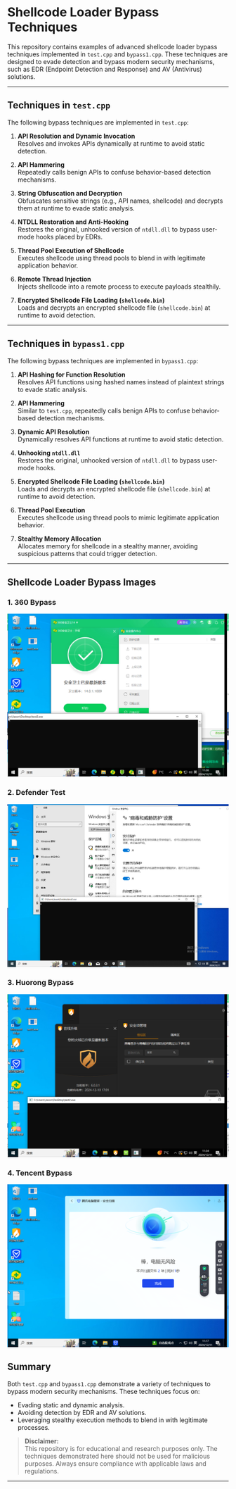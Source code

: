 # Shellcode Loader Bypass Techniques

This repository contains examples of advanced shellcode loader bypass techniques implemented in `test.cpp` and `bypass1.cpp`. These techniques are designed to evade detection and bypass modern security mechanisms, such as EDR (Endpoint Detection and Response) and AV (Antivirus) solutions.

---

## Techniques in `test.cpp`

The following bypass techniques are implemented in `test.cpp`:

1. **API Resolution and Dynamic Invocation**  
   Resolves and invokes APIs dynamically at runtime to avoid static detection.

2. **API Hammering**  
   Repeatedly calls benign APIs to confuse behavior-based detection mechanisms.

3. **String Obfuscation and Decryption**  
   Obfuscates sensitive strings (e.g., API names, shellcode) and decrypts them at runtime to evade static analysis.

4. **NTDLL Restoration and Anti-Hooking**  
   Restores the original, unhooked version of `ntdll.dll` to bypass user-mode hooks placed by EDRs.

5. **Thread Pool Execution of Shellcode**  
   Executes shellcode using thread pools to blend in with legitimate application behavior.

6. **Remote Thread Injection**  
   Injects shellcode into a remote process to execute payloads stealthily.

7. **Encrypted Shellcode File Loading (`shellcode.bin`)**  
   Loads and decrypts an encrypted shellcode file (`shellcode.bin`) at runtime to avoid detection.

---

## Techniques in `bypass1.cpp`

The following bypass techniques are implemented in `bypass1.cpp`:

1. **API Hashing for Function Resolution**  
   Resolves API functions using hashed names instead of plaintext strings to evade static analysis.

2. **API Hammering**  
   Similar to `test.cpp`, repeatedly calls benign APIs to confuse behavior-based detection mechanisms.

3. **Dynamic API Resolution**  
   Dynamically resolves API functions at runtime to avoid static detection.

4. **Unhooking `ntdll.dll`**  
   Restores the original, unhooked version of `ntdll.dll` to bypass user-mode hooks.

5. **Encrypted Shellcode File Loading (`shellcode.bin`)**  
   Loads and decrypts an encrypted shellcode file (`shellcode.bin`) at runtime to avoid detection.

6. **Thread Pool Execution**  
   Executes shellcode using thread pools to mimic legitimate application behavior.

7. **Stealthy Memory Allocation**  
   Allocates memory for shellcode in a stealthy manner, avoiding suspicious patterns that could trigger detection.

---
## Shellcode Loader Bypass Images  

### 1. 360 Bypass  
![360 Bypass](https://github.com/Answerr/shellcode_loader_bypass/blob/main/images/360_bypass1.png)  

### 2. Defender Test  
![Defender Test](https://github.com/Answerr/shellcode_loader_bypass/blob/main/images/Defender_test.png)  

### 3. Huorong Bypass  
![Huorong Bypass](https://github.com/Answerr/shellcode_loader_bypass/blob/main/images/huorong_bypass1.png)  

### 4. Tencent Bypass  
![Tencent Bypass](https://github.com/Answerr/shellcode_loader_bypass/blob/main/images/tencent_bypass1.png)

## Summary

Both `test.cpp` and `bypass1.cpp` demonstrate a variety of techniques to bypass modern security mechanisms. These techniques focus on:

- Evading static and dynamic analysis.
- Avoiding detection by EDR and AV solutions.
- Leveraging stealthy execution methods to blend in with legitimate processes.

> **Disclaimer:**  
> This repository is for educational and research purposes only. The techniques demonstrated here should not be used for malicious purposes. Always ensure compliance with applicable laws and regulations.

---
